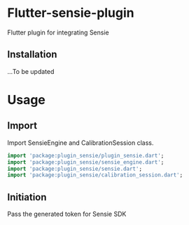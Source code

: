 # Flutter-sensie-plugin
Flutter plugin for integrating Sensie

## Installation
...To be updated

# Usage
## Import
Import SensieEngine and CalibrationSession class.
```dart
import 'package:plugin_sensie/plugin_sensie.dart';
import 'package:plugin_sensie/sensie_engine.dart';
import 'package:plugin_sensie/sensie.dart';
import 'package:plugin_sensie/calibration_session.dart';
```

## Initiation
Pass the generated token for Sensie SDK
```dart

```
